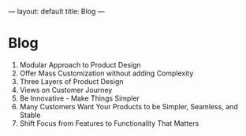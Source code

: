 —
layout: default
title: Blog
—

# Blog

1. Modular Approach to Product Design
1. Offer Mass Customization without adding Complexity
1. Three Layers of Product Design
1. Views on Customer Journey
1. Be Innovative - Make Things Simpler
1. Many Customers Want Your Products to be Simpler, Seamless, and Stable
1. Shift Focus from Features to Functionality That Matters
